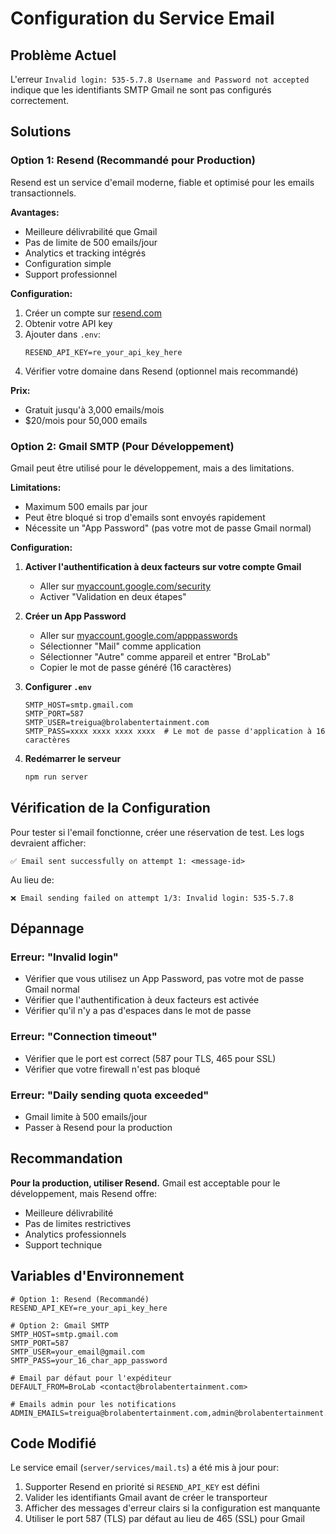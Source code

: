 # Configuration du Service Email

## Problème Actuel

L'erreur `Invalid login: 535-5.7.8 Username and Password not accepted` indique que les identifiants SMTP Gmail ne sont pas configurés correctement.

## Solutions

### Option 1: Resend (Recommandé pour Production)

Resend est un service d'email moderne, fiable et optimisé pour les emails transactionnels.

**Avantages:**

- Meilleure délivrabilité que Gmail
- Pas de limite de 500 emails/jour
- Analytics et tracking intégrés
- Configuration simple
- Support professionnel

**Configuration:**

1. Créer un compte sur [resend.com](https://resend.com)
2. Obtenir votre API key
3. Ajouter dans `.env`:
   ```env
   RESEND_API_KEY=re_your_api_key_here
   ```
4. Vérifier votre domaine dans Resend (optionnel mais recommandé)

**Prix:**

- Gratuit jusqu'à 3,000 emails/mois
- $20/mois pour 50,000 emails

### Option 2: Gmail SMTP (Pour Développement)

Gmail peut être utilisé pour le développement, mais a des limitations.

**Limitations:**

- Maximum 500 emails par jour
- Peut être bloqué si trop d'emails sont envoyés rapidement
- Nécessite un "App Password" (pas votre mot de passe Gmail normal)

**Configuration:**

1. **Activer l'authentification à deux facteurs sur votre compte Gmail**
   - Aller sur [myaccount.google.com/security](https://myaccount.google.com/security)
   - Activer "Validation en deux étapes"

2. **Créer un App Password**
   - Aller sur [myaccount.google.com/apppasswords](https://myaccount.google.com/apppasswords)
   - Sélectionner "Mail" comme application
   - Sélectionner "Autre" comme appareil et entrer "BroLab"
   - Copier le mot de passe généré (16 caractères)

3. **Configurer `.env`**

   ```env
   SMTP_HOST=smtp.gmail.com
   SMTP_PORT=587
   SMTP_USER=treigua@brolabentertainment.com
   SMTP_PASS=xxxx xxxx xxxx xxxx  # Le mot de passe d'application à 16 caractères
   ```

4. **Redémarrer le serveur**
   ```bash
   npm run server
   ```

## Vérification de la Configuration

Pour tester si l'email fonctionne, créer une réservation de test. Les logs devraient afficher:

```
✅ Email sent successfully on attempt 1: <message-id>
```

Au lieu de:

```
❌ Email sending failed on attempt 1/3: Invalid login: 535-5.7.8
```

## Dépannage

### Erreur: "Invalid login"

- Vérifier que vous utilisez un App Password, pas votre mot de passe Gmail normal
- Vérifier que l'authentification à deux facteurs est activée
- Vérifier qu'il n'y a pas d'espaces dans le mot de passe

### Erreur: "Connection timeout"

- Vérifier que le port est correct (587 pour TLS, 465 pour SSL)
- Vérifier que votre firewall n'est pas bloqué

### Erreur: "Daily sending quota exceeded"

- Gmail limite à 500 emails/jour
- Passer à Resend pour la production

## Recommandation

**Pour la production, utiliser Resend.** Gmail est acceptable pour le développement, mais Resend offre:

- Meilleure délivrabilité
- Pas de limites restrictives
- Analytics professionnels
- Support technique

## Variables d'Environnement

```env
# Option 1: Resend (Recommandé)
RESEND_API_KEY=re_your_api_key_here

# Option 2: Gmail SMTP
SMTP_HOST=smtp.gmail.com
SMTP_PORT=587
SMTP_USER=your_email@gmail.com
SMTP_PASS=your_16_char_app_password

# Email par défaut pour l'expéditeur
DEFAULT_FROM=BroLab <contact@brolabentertainment.com>

# Emails admin pour les notifications
ADMIN_EMAILS=treigua@brolabentertainment.com,admin@brolabentertainment.com
```

## Code Modifié

Le service email (`server/services/mail.ts`) a été mis à jour pour:

1. Supporter Resend en priorité si `RESEND_API_KEY` est défini
2. Valider les identifiants Gmail avant de créer le transporteur
3. Afficher des messages d'erreur clairs si la configuration est manquante
4. Utiliser le port 587 (TLS) par défaut au lieu de 465 (SSL) pour Gmail
